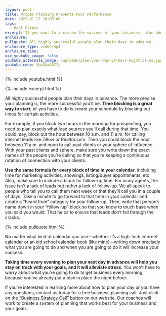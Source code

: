 ```yaml
---
layout: post
title: Proper Planning Prevents Poor Performance
date: 2022-01-27 10:00:00
tags:
  - Real Estate
excerpt: If you want to increase the success of your business, plan ahead.
enclosure:
pullquote: All highly successful people plan their days in advance.
enclosure_type: video/mp4
enclosure_time:
use_youtube_image: false
youtube_alternate_image: /uploads/plan-your-day-yt-marc-highfill-ss.jpg
youtube_code: SbvXka4BIIc
---
```

{% include youtube.html %}

{% include excerpt.html %}

All highly successful people plan their days in advance. The more precise your planning is, the more successful you’ll be. **Time blocking is a great way to start;** all you have to do is create your schedule by blocking out times for certain activities.&nbsp;

For example, if you block two hours in the morning for prospecting, you need to plan exactly what lead sources you’ll call during that time. You could, say, block out the hour between 10 a.m. and 11 a.m. for calling internet leads like Zillow or Realtor.com. Then you could block the hour between 11 a.m. and noon to call past clients or your sphere of influence. With your past clients and sphere, make sure you write down the exact names of the people you’re calling so that you’re keeping a continuous rotation of connection with your clients.&nbsp;

**Use the same formula for every block of time in your calendar**, including time for marketing activities, showings, listing/buyer appointments, etc. Also, make sure to include a block for follow-up time. For many agents, the issue isn’t a lack of leads but rather a lack of follow-up. We all speak to people who tell you to call them next week or that they’ll call you in a couple of days. Take a minute to go forward to that time in your calendar and create a “heard from” category for your follow-up. Then, write that person’s name down in your “follow-up” block so that you know to touch base when you said you would. That helps to ensure that leads don’t fall through the cracks.

{% include pullquote.html %}

No matter what kind of calendar you use—whether it’s a high-tech internet calendar or an old school calendar book (like mine)—writing down precisely what you are going to do and when you are going to do it will increase your success.

**Taking time every evening to plan your next day in advance will help you stay on track with your goals, and it will alleviate stress.** You won’t have to worry about what you’re going to do to get business every morning because you’ve already put a plan in place the night before.

If you’re interested in learning more about how to plan your day or you have any questions, contact us today for a free business planning call. Just click on the [“Business Strategy Call”](https://richmondrealestatejobs.com/strategy-call/) button on our website. Our coaches will work to create a system of planning that works best for your business and your goals.
